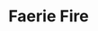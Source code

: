 ---
title: "Faerie Fire"
permalink: /spells/faerie-fire/
tags:
  - Spell
available_for:
  - Druid
level: "1st Level"
school: "Evocation"
range: "60 ft"
area: "20 ft"
shape: "Cube"
comp:
  - V
duration: "Up to 1 minute"
concentration: true
attack: "DEX Save"
description: |
  Each object in a 20-foot cube within range is outlined in blue, green, or violet light (your choice). Any creature in the area when the spell is cast is also outlined in light if it fails a dexterity saving throw. For the duration, objects and affected creatures shed dim light in a 10-foot radius.

  Any attack roll against an affected creature or object has advantage if the attacker can see it, and the affected creature or object can't benefit from being invisible.
excerpt: "Each object in a 20-foot cube within range is outlined in blue, green, or violet light (your choice)."
source: "Basic Rules"
---